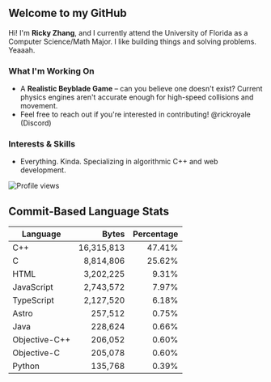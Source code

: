 ## Welcome to my GitHub

Hi! I'm **Ricky Zhang**, and I currently attend the University of Florida as a Computer Science/Math Major. I like building things and solving problems. Yeaaah.

### What I'm Working On
- A **Realistic Beyblade Game** – can you believe one doesn't exist? Current physics engines aren't accurate enough for high-speed collisions and movement.
- Feel free to reach out if you're interested in contributing! @rickroyale (Discord)

### Interests & Skills
- Everything. Kinda. Specializing in algorithmic C++ and web development.

![Profile views](https://komarev.com/ghpvc/?username=TheRickyZhang&color=blue)

<!--START_COMMIT_LANG_STATS-->
## Commit-Based Language Stats

| Language | Bytes | Percentage |
| --- | ---:| ---:|
| C++ | 16,315,813 | 47.41% |
| C | 8,814,806 | 25.62% |
| HTML | 3,202,225 | 9.31% |
| JavaScript | 2,743,572 | 7.97% |
| TypeScript | 2,127,520 | 6.18% |
| Astro | 257,512 | 0.75% |
| Java | 228,624 | 0.66% |
| Objective-C++ | 206,052 | 0.60% |
| Objective-C | 205,078 | 0.60% |
| Python | 135,768 | 0.39% |
<!--END_COMMIT_LANG_STATS-->
